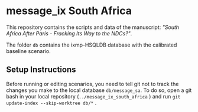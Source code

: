# message_ix South Africa

This repository contains the scripts and data of the manuscript: 
*"South Africa After Paris - Fracking Its Way to the NDCs?"*. 

The folder `db` contains the ixmp-HSQLDB database with the calibrated 
baseline scenario.

## Setup Instructions

Before running or editing scenarios, you need to tell git not to track 
the changes you make to the local database `db/message_sa`. To do so,
open a git bash in your local repository (`../message_ix_south_africa` )
and run `git update-index --skip-worktree db/*` .